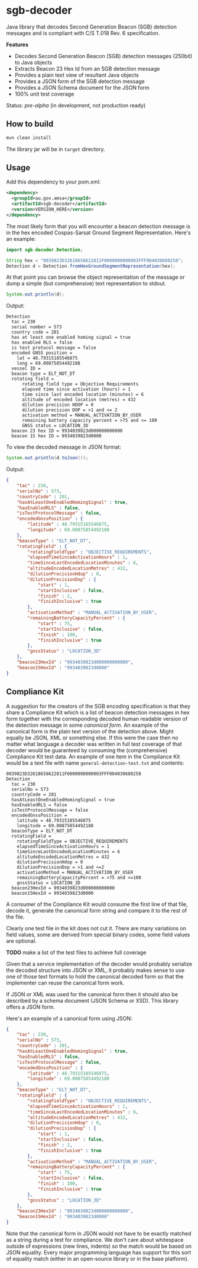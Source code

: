 # sgb-decoder
Java library that decodes Second Generation Beacon (SGB) detection messages and is compliant with C/S T.018 Rev. 6 specification.

**Features**

* Decodes Second Generation Beacon (SGB) detection messages (250bit) to Java objects
* Extracts Beacon 23 Hex Id from an SGB detection message
* Provides a plain text view of resultant Java objects
* Provides a JSON form of the SGB detection message
* Provides a JSON Schema document for the JSON form
* 100% unit test coverage

Status: *pre-alpha* (in development, not production ready)

## How to build
```bash
mvn clean install
```
The library jar will be in `target` directory.

## Usage

Add this dependency to your pom.xml:

```xml
<dependency>
  <groupId>au.gov.amsa</groupId>
  <artifactId>sgb-decoder</artifactId>
  <version>VERSION_HERE</version>
</dependency>
```

The most likely form that you will encounter a beacon detection message is in the hex encoded Cospas-Sarsat Ground Segment Representation. Here's an example:

```java
import sgb.decoder.Detection;

String hex = "0039823D32618658622811F0000000000003FFF004030680258";
Detection d = Detection.fromHexGroundSegmentRepresentation(hex);
``` 
At that point you can browse the object representation of the message or dump a simple (but comprehensive) text representation to stdout.

```java
System.out.println(d);
```
Output:
```
Detection
  tac = 230
  serial number = 573
  country code = 201
  has at least one enabled homing signal = true
  has enabled RLS = false
  is test protocol message = false
  encoded GNSS position = 
    lat = 48.79315185546875
    long = 69.00875854492188
  vessel ID = 
  beacon type = ELT_NOT_DT
  rotating field = 
      rotating field type = Objective Requirements
      elapsed time since activation (hours) = 1
      time since last encoded location (minutes) = 6
      altitude of encoded location (metres) = 432
      dilution precision HDOP = 0
      dilution precision DOP = >1 and <= 2
      activation method = MANUAL_ACTIVATION_BY_USER
      remaining battery capacity percent = >75 and <= 100
      GNSS status = LOCATION_3D
  beacon 23 hex ID = 9934039823d000000000000
  beacon 15 hex ID = 9934039823d0000
```

To view the decoded message in JSON format:
```java
System.out.println(d.toJson());
```
Output:
```json
{
    "tac" : 230,
    "serialNo" : 573,
    "countryCode" : 201,
    "hasAtLeastOneEnabledHomingSignal" : true,
    "hasEnabledRLS" : false,
    "isTestProtocolMessage" : false,
    "encodedGnssPosition" : {
        "latitude" : 48.79315185546875,
        "longitude" : 69.00875854492188
    },
    "beaconType" : "ELT_NOT_DT",
    "rotatingField" : {
        "rotatingFieldType" : "OBJECTIVE_REQUIREMENTS",
        "elapsedTimeSinceActivationHours" : 1,
        "timeSinceLastEncodedLocationMinutes" : 6,
        "altitudeEncodedLocationMetres" : 432,
        "dilutionPrecisionHdop" : 0,
        "dilutionPrecisionDop" : {
            "start" : 1,
            "startInclusive" : false,
            "finish" : 2,
            "finishInclusive" : true
        },
        "activationMethod" : "MANUAL_ACTIVATION_BY_USER",
        "remainingBatteryCapacityPercent" : {
            "start" : 75,
            "startInclusive" : false,
            "finish" : 100,
            "finishInclusive" : true
        },
        "gnssStatus" : "LOCATION_3D"
    },
    "beacon23HexId" : "9934039823d000000000000",
    "beacon15HexId" : "9934039823d0000"
}
```

## Compliance Kit
A suggestion for the creators of the SGB encoding specification is that they share a Compliance Kit which is a list of beacon detection messages in hex form together with the corresponding decoded human readable version of the detection message in some *canonical form*. An example of the canonical form is the plain text version of the detection above. Might equally be JSON, XML or something else. If this were the case then no matter what language a decoder was written in full test coverage of that decoder would be guaranteed by consuming the (comprehensive) Compliance Kit test data. An example of one item in the Compliance Kit would be a text file with name `general-detection-test.txt` and contents:

```
0039823D32618658622811F0000000000003FFF004030680258
Detection
  tac = 230
  serialNo = 573
  countryCode = 201
  hasAtLeastOneEnabledHomingSignal = true
  hasEnabledRLS = false
  isTestProtocolMessage = false
  encodedGnssPosition = 
    latitude = 48.79315185546875
    longitude = 69.00875854492188
  beaconType = ELT_NOT_DT
  rotatingField = 
    rotatingFieldType = OBJECTIVE_REQUIREMENTS
    elapsedTimeSinceActivationHours = 1
    timeSinceLastEncodedLocationMinutes = 6
    altitudeEncodedLocationMetres = 432
    dilutionPrecisionHdop = 0
    dilutionPrecisionDop = >1 and <=2
    activationMethod = MANUAL_ACTIVATION_BY_USER
    remainingBatteryCapacityPercent = >75 and <=100
    gnssStatus = LOCATION_3D
  beacon23HexId = 9934039823d000000000000
  beacon15HexId = 9934039823d0000
```
A consumer of the Compliance Kit would consume the first line of that file, decode it, generate the canonical form string and compare it to the rest of the file.

Clearly one test file in the kit does not cut it. There are many variations on field values, some are derived from special binary codes, some field values are optional.

**TODO** make a list of the test files to achieve full coverage 

Given that a service implementation of the decoder would probably serialize the decoded structure into JSON or XML, it probably makes sense to use one of those text formats to hold the canonical decoded form so that the implementer can reuse the canonical form work.

If JSON or XML was used for the canonical form then it should also be described by a schema document (JSON Schema or XSD). This library offers a JSON form.

Here's an example of a canonical form using JSON:
```json
{
    "tac" : 230,
    "serialNo" : 573,
    "countryCode" : 201,
    "hasAtLeastOneEnabledHomingSignal" : true,
    "hasEnabledRLS" : false,
    "isTestProtocolMessage" : false,
    "encodedGnssPosition" : {
        "latitude" : 48.79315185546875,
        "longitude" : 69.00875854492188
    },
    "beaconType" : "ELT_NOT_DT",
    "rotatingField" : {
        "rotatingFieldType" : "OBJECTIVE_REQUIREMENTS",
        "elapsedTimeSinceActivationHours" : 1,
        "timeSinceLastEncodedLocationMinutes" : 6,
        "altitudeEncodedLocationMetres" : 432,
        "dilutionPrecisionHdop" : 0,
        "dilutionPrecisionDop" : {
            "start" : 1,
            "startInclusive" : false,
            "finish" : 2,
            "finishInclusive" : true
        },
        "activationMethod" : "MANUAL_ACTIVATION_BY_USER",
        "remainingBatteryCapacityPercent" : {
            "start" : 75,
            "startInclusive" : false,
            "finish" : 100,
            "finishInclusive" : true
        },
        "gnssStatus" : "LOCATION_3D"
    },
    "beacon23HexId" : "9934039823d000000000000",
    "beacon15HexId" : "9934039823d0000"
}
```

Note that the canonical form in JSON would not have to be exactly matched as a string during a test for compliance. We don't care about whitespace outside of expressions (new lines, indents) so the match would be based on JSON equality. Every major programming language has support for this sort of equality match (either in an open-source library or in the base platform).
